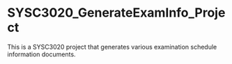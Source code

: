 # SYSC3020_GenerateExamInfo_Project
This is a SYSC3020 project that generates various examination schedule information documents.
